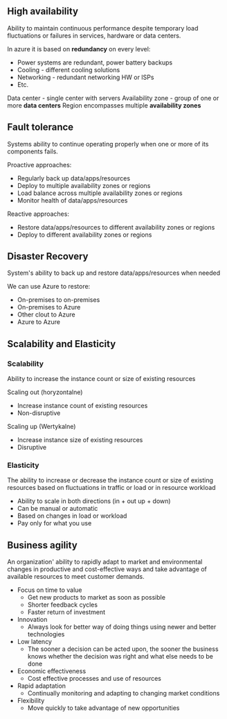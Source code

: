 
## High availability
Ability to maintain continuous performance despite temporary load fluctuations or failures in services, hardware or data centers.

In azure it is based on **redundancy** on every level: 
- Power systems are redundant, power battery backups
- Cooling - different cooling solutions
- Networking - redundant networking HW or ISPs 
- Etc.

Data center - single center with servers 
Availability zone - group of one or more **data centers**
Region encompasses multiple **availability zones** 


## Fault tolerance 
Systems ability to continue operating properly when one or more of its components fails. 

Proactive approaches: 
- Regularly back up data/apps/resources
- Deploy to multiple availability zones or regions 
- Load balance across multiple availability zones or regions 
- Monitor health of data/apps/resources 

Reactive approaches: 
- Restore data/apps/resources to different availability zones or regions 
- Deploy to  different availability zones or regions 

## Disaster Recovery
System's ability to back up and restore data/apps/resources when needed 

We can use Azure to restore: 
- On-premises to on-premises 
- On-premises to Azure 
- Other clout to Azure 
- Azure to Azure


## Scalability and Elasticity 
### Scalability 
Ability to increase the instance count or size of existing resources 

Scaling out (horyzontalne)
- Increase instance count of existing resources 
- Non-disruptive 

Scaling up (Wertykalne)
- Increase instance size of existing resources 
- Disruptive


### Elasticity 
The ability to increase or decrease the instance count or size of existing resources based on fluctuations in traffic or load or in resource workload

- Ability to scale in both directions (in + out up + down)
- Can be manual or automatic 
- Based on changes in load or workload 
- Pay only for what you use 

## Business agility
An organization' ability to rapidly adapt to market and environmental changes in productive and cost-effective ways and take advantage of available resources to meet customer demands. 

- Focus on time to value 
	- Get new products to market as soon as possible 
	- Shorter feedback cycles 
	- Faster return of investment
- Innovation
	- Always look for better way of doing things using newer and better technologies 
- Low latency 
	- The sooner a decision can be acted upon, the sooner the business knows whether the decision was right and what else needs to be done
- Economic effectiveness 
	- Cost effective processes and use of resources
- Rapid adaptation 
	- Continually monitoring and adapting to changing market conditions 
- Flexibility 
	- Move quickly to take advantage of new opportunities